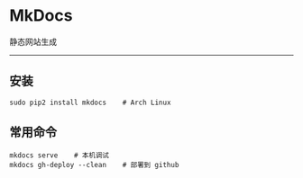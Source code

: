 # MkDocs

静态网站生成

---

## 安装

```shell
sudo pip2 install mkdocs    # Arch Linux
```

## 常用命令

```shell
mkdocs serve    # 本机调试
mkdocs gh-deploy --clean    # 部署到 github
```
